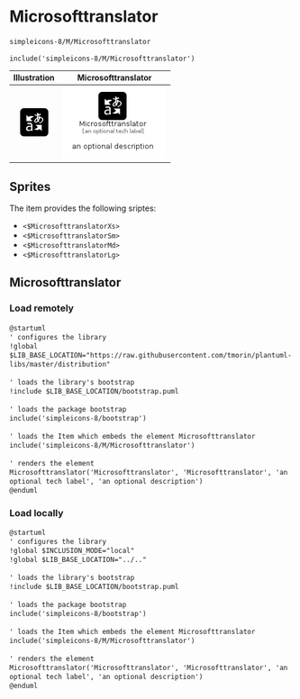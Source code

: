# Microsofttranslator


```text
simpleicons-8/M/Microsofttranslator
```

```text
include('simpleicons-8/M/Microsofttranslator')
```



| Illustration | Microsofttranslator |
| :---: | :---: |
| ![illustration for Illustration](../../simpleicons-8/M/Microsofttranslator.png) | ![illustration for Microsofttranslator](../../simpleicons-8/M/Microsofttranslator.Local.png) |



## Sprites
The item provides the following sriptes:

- `<$MicrosofttranslatorXs>`
- `<$MicrosofttranslatorSm>`
- `<$MicrosofttranslatorMd>`
- `<$MicrosofttranslatorLg>`





## Microsofttranslator

### Load remotely
```plantuml
@startuml
' configures the library
!global $LIB_BASE_LOCATION="https://raw.githubusercontent.com/tmorin/plantuml-libs/master/distribution"

' loads the library's bootstrap
!include $LIB_BASE_LOCATION/bootstrap.puml

' loads the package bootstrap
include('simpleicons-8/bootstrap')

' loads the Item which embeds the element Microsofttranslator
include('simpleicons-8/M/Microsofttranslator')

' renders the element
Microsofttranslator('Microsofttranslator', 'Microsofttranslator', 'an optional tech label', 'an optional description')
@enduml
```

### Load locally
```plantuml
@startuml
' configures the library
!global $INCLUSION_MODE="local"
!global $LIB_BASE_LOCATION="../.."

' loads the library's bootstrap
!include $LIB_BASE_LOCATION/bootstrap.puml

' loads the package bootstrap
include('simpleicons-8/bootstrap')

' loads the Item which embeds the element Microsofttranslator
include('simpleicons-8/M/Microsofttranslator')

' renders the element
Microsofttranslator('Microsofttranslator', 'Microsofttranslator', 'an optional tech label', 'an optional description')
@enduml
```

